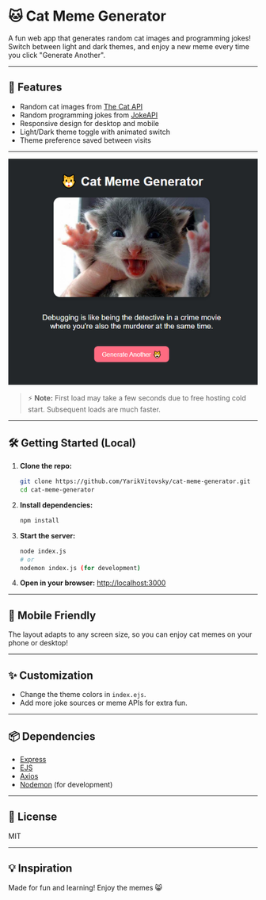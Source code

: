 # 🐱 Cat Meme Generator

A fun web app that generates random cat images and programming jokes! Switch between light and dark themes, and enjoy a new meme every time you click "Generate Another".

---

## 🚀 Features
- Random cat images from [The Cat API](https://thecatapi.com/)
- Random programming jokes from [JokeAPI](https://jokeapi.dev/)
- Responsive design for desktop and mobile
- Light/Dark theme toggle with animated switch
- Theme preference saved between visits

---

![Cat Meme Generator Screenshot](/public/images/cat-meme.png)

> ⚡ **Note:** First load may take a few seconds due to free hosting cold start. Subsequent loads are much faster.
---


## 🛠️ Getting Started (Local)

1. **Clone the repo:**
   ```bash
   git clone https://github.com/YarikVitovsky/cat-meme-generator.git
   cd cat-meme-generator
   ```
2. **Install dependencies:**
   ```bash
   npm install
   ```
3. **Start the server:**
   ```bash
   node index.js
   # or
   nodemon index.js (for development)
   ```
4. **Open in your browser:**
   [http://localhost:3000](http://localhost:3000)

---

## 📱 Mobile Friendly
The layout adapts to any screen size, so you can enjoy cat memes on your phone or desktop!

---

## ✨ Customization
- Change the theme colors in `index.ejs`.
- Add more joke sources or meme APIs for extra fun.

---

## 📦 Dependencies
- [Express](https://expressjs.com/)
- [EJS](https://ejs.co/)
- [Axios](https://axios-http.com/)
- [Nodemon](https://nodemon.io/) (for development)

---

## 🐾 License
MIT

---

## 💡 Inspiration
Made for fun and learning! Enjoy the memes 😸
